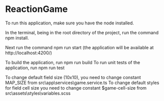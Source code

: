 # ReactionGame

To run this application, make sure you have the node installed.

In the terminal, being in the root directory of the project, run the command npm install.

Next run the command npm run start (the application will be available at http://localhost:4200/)

To build the application, run npm run build
To run unit tests of the application, run npm run test

To change default field size (10x10), you need to change constant MAP_SIZE from src\app\services\game.service.ts
To change default styles for field cell size you need to change constant $game-cell-size from src\assets\styles\variables.scss